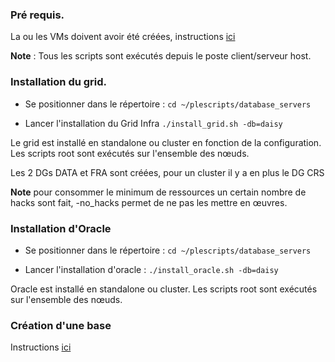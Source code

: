 ###	Pré requis.

La ou les VMs doivent avoir été créées, instructions [ici](https://github.com/PhilippeLeroux/plescripts/tree/master/database_servers/CREATE_SERVERS.md)

**Note** : Tous les scripts sont exécutés depuis le poste client/serveur host.

###	Installation du grid.

* Se positionner dans le répertoire : `cd ~/plescripts/database_servers`

* Lancer l'installation du Grid Infra `./install_grid.sh -db=daisy`

Le grid est installé en standalone ou cluster en fonction de la configuration.
Les scripts root sont exécutés sur l'ensemble des nœuds.

Les 2 DGs DATA et FRA sont créées, pour un cluster il y a en plus le DG CRS

__Note__ pour consommer le minimum de ressources un certain nombre de hacks
sont fait, -no_hacks permet de ne pas les mettre en œuvres.

###	Installation d'Oracle

* Se positionner dans le répertoire : `cd ~/plescripts/database_servers`

* Lancer l'installation d'oracle : `./install_oracle.sh -db=daisy`

Oracle est installé en standalone ou cluster. Les scripts root sont exécutés
sur l'ensemble des nœuds.

###	Création d'une base

Instructions [ici](https://github.com/PhilippeLeroux/plescripts/tree/master/db/README.md)
